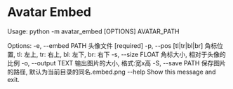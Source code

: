 # Avatar Embed

Usage: python -m avatar_embed [OPTIONS] AVATAR_PATH

Options:
  -e, --embed PATH         头像文件  [required]
  -p, --pos [tl|tr|bl|br]  角标位置, tl: 左上, tr: 右上, bl: 左下, br: 右下
  -s, --size FLOAT         角标大小, 相对于头像的比例
  -o, --output TEXT        输出图片的大小, 格式:宽x高
  -S, --save PATH          保存图片的路径, 默认为当前目录的同名.embed.png
  --help                   Show this message and exit.
